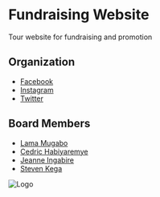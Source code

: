 # Fundraising Website

Tour website for fundraising and promotion

## Organization

- [Facebook](https://www.facebook.com/BBRwanda/)
- [Instagram](https://www.instagram.com/bbrwanda/)
- [Twitter](https://twitter.com/BBRwanda)

## Board Members

- [Lama Mugabo](https://www.linkedin.com/in/lama-mugabo/)
- [Cedric Habiyaremye](https://www.linkedin.com/in/cedric-habiyaremye-5a352529/)
- [Jeanne Ingabire]()
- [Steven Kega](https://www.linkedin.com/in/steven-kega-53593661/)

![Logo](https://i.postimg.cc/K8LMxK88/logo.jpg)
